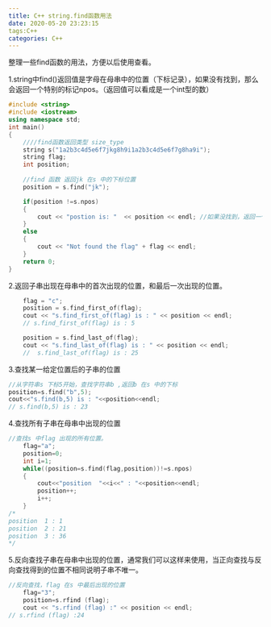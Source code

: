 ```yaml
---
title: C++ string.find函数用法
date: 2020-05-20 23:23:15
tags:C++
categories: C++
---
```

整理一些find函数的用法，方便以后使用查看。

1.string中find()返回值是字母在母串中的位置（下标记录），如果没有找到，那么会返回一个特别的标记npos。（返回值可以看成是一个int型的数）
<!--more-->
```c++
#include <string>
#include <iostream>
using namespace std;
int main()
{
    ////find函数返回类型 size_type
    string s("1a2b3c4d5e6f7jkg8h9i1a2b3c4d5e6f7g8ha9i");
    string flag;
    int position;
    
    //find 函数 返回jk 在s 中的下标位置 
    position = s.find("jk");

    if(position !=s.npos)
    {
        cout << "postion is: "  << position << endl; //如果没找到，返回一个特别的标志c++中用npos表示，int类型的话，没找到时我这里position=-1，
    }
    else
    {
        cout << "Not found the flag" + flag << endl;
    }
    return 0;
}
```

2.返回子串出现在母串中的首次出现的位置，和最后一次出现的位置。

```c++
    flag = "c";
    position = s.find_first_of(flag);
    cout << "s.find_first_of(flag) is : " << position << endl;
    // s.find_first_of(flag) is : 5

    position = s.find_last_of(flag);
    cout << "s.find_last_of(flag) is : " << position << endl;
    //  s.find_last_of(flag) is : 25
```

3.查找某一给定位置后的子串的位置

```c++
//从字符串s 下标5开始，查找字符串b ,返回b 在s 中的下标
position=s.find("b",5);
cout<<"s.find(b,5) is : "<<position<<endl;
// s.find(b,5) is : 23
```

4.查找所有子串在母串中出现的位置

```c++
//查找s 中flag 出现的所有位置。
    flag="a";
    position=0;
    int i=1;
    while((position=s.find(flag,position))!=s.npos)
    {
        cout<<"position  "<<i<<" : "<<position<<endl;
        position++;
        i++;
    }
/*
position  1 : 1
position  2 : 21
position  3 : 36
*/
```
5.反向查找子串在母串中出现的位置，通常我们可以这样来使用，当正向查找与反向查找得到的位置不相同说明子串不唯一。

```c++
//反向查找，flag 在s 中最后出现的位置
    flag="3";
    position=s.rfind (flag);
    cout << "s.rfind (flag) :" << position << endl;
// s.rfind (flag) :24
```